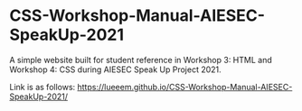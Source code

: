 # CSS-Workshop-Manual-AIESEC-SpeakUp-2021

A simple website built for student reference in Workshop 3: HTML and Workshop 4: CSS during AIESEC Speak Up Project 2021.

Link is as follows:
https://lueeem.github.io/CSS-Workshop-Manual-AIESEC-SpeakUp-2021/
